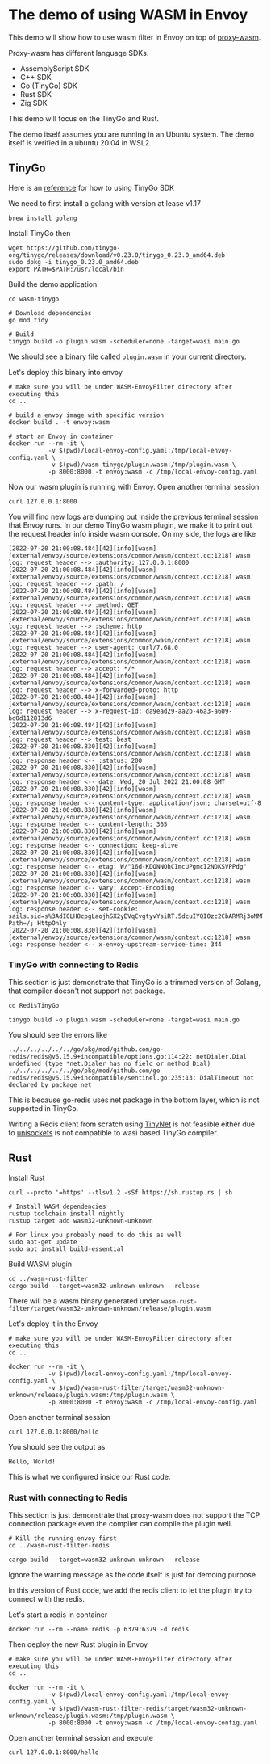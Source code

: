 # The demo of using WASM in Envoy
This demo will show how to use wasm filter in Envoy on top of [proxy-wasm](https://github.com/proxy-wasm/spec/blob/master/docs/WebAssembly-in-Envoy.md).

Proxy-wasm has different language SDKs.
- AssemblyScript SDK
- C++ SDK
- Go (TinyGo) SDK
- Rust SDK
- Zig SDK

This demo will focus on the TinyGo and Rust.

The demo itself assumes you are running in an Ubuntu system.
The demo itself is verified in a ubuntu 20.04 in WSL2. 

## TinyGo

Here is an [reference](https://github.com/tetratelabs/proxy-wasm-go-sdk/tree/main/examples) for how to using TinyGo SDK

We need to first install a golang with version at lease v1.17
```
brew install golang
```

Install TinyGo then
```
wget https://github.com/tinygo-org/tinygo/releases/download/v0.23.0/tinygo_0.23.0_amd64.deb
sudo dpkg -i tinygo_0.23.0_amd64.deb
export PATH=$PATH:/usr/local/bin
```

Build the demo application
```
cd wasm-tinygo

# Download dependencies
go mod tidy

# Build
tinygo build -o plugin.wasm -scheduler=none -target=wasi main.go
```
We should see a binary file called `plugin.wasm` in your current directory.

Let's deploy this binary into envoy
```
# make sure you will be under WASM-EnvoyFilter directory after executing this
cd ..

# build a envoy image with specific version
docker build . -t envoy:wasm

# start an Envoy in container
docker run --rm -it \
           -v $(pwd)/local-envoy-config.yaml:/tmp/local-envoy-config.yaml \
           -v $(pwd)/wasm-tinygo/plugin.wasm:/tmp/plugin.wasm \
           -p 8000:8000 -t envoy:wasm -c /tmp/local-envoy-config.yaml
```

Now our wasm plugin is running with Envoy.
Open another terminal session
```
curl 127.0.0.1:8000
```

You will find new logs are dumping out inside the previous terminal session that Envoy runs.
In our demo TinyGo wasm plugin, we make it to print out the request header info inside wasm console.
On my side, the logs are like
```
[2022-07-20 21:00:08.484][42][info][wasm] [external/envoy/source/extensions/common/wasm/context.cc:1218] wasm log: request header --> :authority: 127.0.0.1:8000
[2022-07-20 21:00:08.484][42][info][wasm] [external/envoy/source/extensions/common/wasm/context.cc:1218] wasm log: request header --> :path: /
[2022-07-20 21:00:08.484][42][info][wasm] [external/envoy/source/extensions/common/wasm/context.cc:1218] wasm log: request header --> :method: GET
[2022-07-20 21:00:08.484][42][info][wasm] [external/envoy/source/extensions/common/wasm/context.cc:1218] wasm log: request header --> :scheme: http
[2022-07-20 21:00:08.484][42][info][wasm] [external/envoy/source/extensions/common/wasm/context.cc:1218] wasm log: request header --> user-agent: curl/7.68.0
[2022-07-20 21:00:08.484][42][info][wasm] [external/envoy/source/extensions/common/wasm/context.cc:1218] wasm log: request header --> accept: */*
[2022-07-20 21:00:08.484][42][info][wasm] [external/envoy/source/extensions/common/wasm/context.cc:1218] wasm log: request header --> x-forwarded-proto: http
[2022-07-20 21:00:08.484][42][info][wasm] [external/envoy/source/extensions/common/wasm/context.cc:1218] wasm log: request header --> x-request-id: da9ead29-aa2b-46a3-a609-bd0d112813d6
[2022-07-20 21:00:08.484][42][info][wasm] [external/envoy/source/extensions/common/wasm/context.cc:1218] wasm log: request header --> test: best
[2022-07-20 21:00:08.830][42][info][wasm] [external/envoy/source/extensions/common/wasm/context.cc:1218] wasm log: response header <-- :status: 200
[2022-07-20 21:00:08.830][42][info][wasm] [external/envoy/source/extensions/common/wasm/context.cc:1218] wasm log: response header <-- date: Wed, 20 Jul 2022 21:00:08 GMT
[2022-07-20 21:00:08.830][42][info][wasm] [external/envoy/source/extensions/common/wasm/context.cc:1218] wasm log: response header <-- content-type: application/json; charset=utf-8
[2022-07-20 21:00:08.830][42][info][wasm] [external/envoy/source/extensions/common/wasm/context.cc:1218] wasm log: response header <-- content-length: 365
[2022-07-20 21:00:08.830][42][info][wasm] [external/envoy/source/extensions/common/wasm/context.cc:1218] wasm log: response header <-- connection: keep-alive
[2022-07-20 21:00:08.830][42][info][wasm] [external/envoy/source/extensions/common/wasm/context.cc:1218] wasm log: response header <-- etag: W/"16d-KDQNNQhCImcUPgmcI2NDKSVPPdg"
[2022-07-20 21:00:08.830][42][info][wasm] [external/envoy/source/extensions/common/wasm/context.cc:1218] wasm log: response header <-- vary: Accept-Encoding
[2022-07-20 21:00:08.830][42][info][wasm] [external/envoy/source/extensions/common/wasm/context.cc:1218] wasm log: response header <-- set-cookie: sails.sid=s%3AdI0LH8cpgLaojhSX2yEVqCvgtyvYsiRT.5dcuIYQI0zc2CbARMRj3oMMRNlsQuJbS7NNz%2FfkfV2Q; Path=/; HttpOnly
[2022-07-20 21:00:08.830][42][info][wasm] [external/envoy/source/extensions/common/wasm/context.cc:1218] wasm log: response header <-- x-envoy-upstream-service-time: 344
```

### TinyGo with connecting to Redis
This section is just demonstrate that TinyGo is a trimmed version of Golang, that compiler doesn't not support net package.

```
cd RedisTinyGo

tinygo build -o plugin.wasm -scheduler=none -target=wasi main.go
```
You should see the errors like
```
../../../../../../go/pkg/mod/github.com/go-redis/redis@v6.15.9+incompatible/options.go:114:22: netDialer.Dial undefined (type *net.Dialer has no field or method Dial)
../../../../../../go/pkg/mod/github.com/go-redis/redis@v6.15.9+incompatible/sentinel.go:235:13: DialTimeout not declared by package net
```
This is because go-redis uses net package in the bottom layer, which is not supported in TinyGo.

Writing a Redis client from scratch using [TinyNet](https://github.com/alphahorizonio/tinynet) is not feasible either due to [unisockets](https://github.com/alphahorizonio/unisockets) is not compatible to wasi based TinyGo compiler. 

## Rust
Install Rust
```
curl --proto '=https' --tlsv1.2 -sSf https://sh.rustup.rs | sh

# Install WASM dependencies
rustup toolchain install nightly
rustup target add wasm32-unknown-unknown

# For linux you probably need to do this as well
sudo apt-get update
sudo apt install build-essential
```

Build WASM plugin
```
cd ../wasm-rust-filter
cargo build --target=wasm32-unknown-unknown --release
```

There will be a wasm binary generated under `wasm-rust-filter/target/wasm32-unknown-unknown/release/plugin.wasm`

Let's deploy it in the Envoy
```
# make sure you will be under WASM-EnvoyFilter directory after executing this
cd ..

docker run --rm -it \
           -v $(pwd)/local-envoy-config.yaml:/tmp/local-envoy-config.yaml \
           -v $(pwd)/wasm-rust-filter/target/wasm32-unknown-unknown/release/plugin.wasm:/tmp/plugin.wasm \
           -p 8000:8000 -t envoy:wasm -c /tmp/local-envoy-config.yaml
```

Open another terminal session
```
curl 127.0.0.1:8000/hello
```

You should see the output as
```
Hello, World!
```
This is what we configured inside our Rust code.

### Rust with connecting to Redis
This section is just demonstrate that proxy-wasm does not support the TCP connection package even the compiler can compile the plugin well.

```
# Kill the running envoy first
cd ../wasm-rust-filter-redis

cargo build --target=wasm32-unknown-unknown --release
```
Ignore the warning message as the code itself is just for demoing purpose

In this version of Rust code, we add the redis client to let the plugin try to connect with the redis.

Let's start a redis in container
```
docker run --rm --name redis -p 6379:6379 -d redis
```

Then deploy the new Rust plugin in Envoy
```
# make sure you will be under WASM-EnvoyFilter directory after executing this
cd ..

docker run --rm -it \
           -v $(pwd)/local-envoy-config.yaml:/tmp/local-envoy-config.yaml \
           -v $(pwd)/wasm-rust-filter-redis/target/wasm32-unknown-unknown/release/plugin.wasm:/tmp/plugin.wasm \
           -p 8000:8000 -t envoy:wasm -c /tmp/local-envoy-config.yaml
```

Open another terminal session and execute
```
curl 127.0.0.1:8000/hello
```